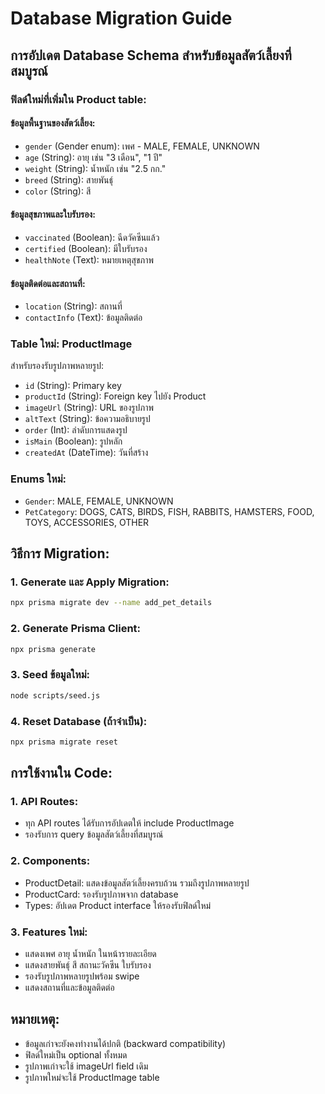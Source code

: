 # Database Migration Guide

## การอัปเดต Database Schema สำหรับข้อมูลสัตว์เลี้ยงที่สมบูรณ์

### ฟิลด์ใหม่ที่เพิ่มใน Product table:

#### ข้อมูลพื้นฐานของสัตว์เลี้ยง:
- `gender` (Gender enum): เพศ - MALE, FEMALE, UNKNOWN
- `age` (String): อายุ เช่น "3 เดือน", "1 ปี"
- `weight` (String): น้ำหนัก เช่น "2.5 กก."
- `breed` (String): สายพันธุ์
- `color` (String): สี

#### ข้อมูลสุขภาพและใบรับรอง:
- `vaccinated` (Boolean): ฉีดวัคซีนแล้ว
- `certified` (Boolean): มีใบรับรอง
- `healthNote` (Text): หมายเหตุสุขภาพ

#### ข้อมูลติดต่อและสถานที่:
- `location` (String): สถานที่
- `contactInfo` (Text): ข้อมูลติดต่อ

### Table ใหม่: ProductImage
สำหรับรองรับรูปภาพหลายรูป:
- `id` (String): Primary key
- `productId` (String): Foreign key ไปยัง Product
- `imageUrl` (String): URL ของรูปภาพ
- `altText` (String): ข้อความอธิบายรูป
- `order` (Int): ลำดับการแสดงรูป
- `isMain` (Boolean): รูปหลัก
- `createdAt` (DateTime): วันที่สร้าง

### Enums ใหม่:
- `Gender`: MALE, FEMALE, UNKNOWN
- `PetCategory`: DOGS, CATS, BIRDS, FISH, RABBITS, HAMSTERS, FOOD, TOYS, ACCESSORIES, OTHER

## วิธีการ Migration:

### 1. Generate และ Apply Migration:
```bash
npx prisma migrate dev --name add_pet_details
```

### 2. Generate Prisma Client:
```bash
npx prisma generate
```

### 3. Seed ข้อมูลใหม่:
```bash
node scripts/seed.js
```

### 4. Reset Database (ถ้าจำเป็น):
```bash
npx prisma migrate reset
```

## การใช้งานใน Code:

### 1. API Routes:
- ทุก API routes ได้รับการอัปเดตให้ include ProductImage
- รองรับการ query ข้อมูลสัตว์เลี้ยงที่สมบูรณ์

### 2. Components:
- ProductDetail: แสดงข้อมูลสัตว์เลี้ยงครบถ้วน รวมถึงรูปภาพหลายรูป
- ProductCard: รองรับรูปภาพจาก database
- Types: อัปเดต Product interface ให้รองรับฟิลด์ใหม่

### 3. Features ใหม่:
- แสดงเพศ อายุ น้ำหนัก ในหน้ารายละเอียด
- แสดงสายพันธุ์ สี สถานะวัคซีน ใบรับรอง
- รองรับรูปภาพหลายรูปพร้อม swipe
- แสดงสถานที่และข้อมูลติดต่อ

## หมายเหตุ:
- ข้อมูลเก่าจะยังคงทำงานได้ปกติ (backward compatibility)
- ฟิลด์ใหม่เป็น optional ทั้งหมด
- รูปภาพเก่าจะใช้ imageUrl field เดิม
- รูปภาพใหม่จะใช้ ProductImage table